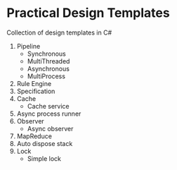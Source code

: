 # Practical Design Templates

Collection of design templates in C#

1. Pipeline
	- Synchronous
	- MultiThreaded
	- Asynchronous
	- MultiProcess
2. Rule Engine
3. Specification
4. Cache
	- Cache service
5. Async process runner
6. Observer
	- Async observer
7. MapReduce
8. Auto dispose stack
9. Lock
	- Simple lock
